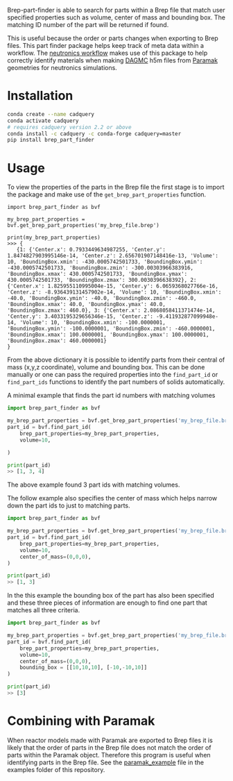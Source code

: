 Brep-part-finder is able to search for parts within a Brep file that match user
specified properties such as volume, center of mass and bounding box. The
matching ID number of the part will be returned if found.

This is useful because the order or parts changes when exporting to Brep files.
This part finder package helps keep track of meta data within a workflow.
The [neutronics workflow](https://github.com/fusion-energy/neutronics-workshop)
makes use of this package to help correctly identify materials when making
[DAGMC](https://github.com/svalinn/DAGMC/) h5m files from 
[Paramak](https://github.com/fusion-energy/paramak) geometries for neutronics
simulations.

# Installation

```bash
conda create --name cadquery
conda activate cadquery
# requires cadquery version 2.2 or above
conda install -c cadquery -c conda-forge cadquery=master
pip install brep_part_finder
```

# Usage

To view the properties of the parts in the Brep file the first stage is to import the package and make use of the ```get_brep_part_properties``` function.

```
import brep_part_finder as bvf

my_brep_part_properties = bvf.get_brep_part_properties('my_brep_file.brep')

print(my_brep_part_properties)
>>> {
   {1: {'Center.x': 0.7933449634987255, 'Center.y': 1.8474827903995146e-14, 'Center.z': 2.656701907148416e-13, 'Volume': 10, 'BoundingBox.xmin': -430.0005742501733, 'BoundingBox.ymin': -430.0005742501733, 'BoundingBox.zmin': -300.00303966383916, 'BoundingBox.xmax': 430.0005742501733, 'BoundingBox.ymax': 430.0005742501733, 'BoundingBox.zmax': 300.0030396638392}, 2: {'Center.x': 1.825955110995004e-15, 'Center.y': 6.0659368027766e-16, 'Center.z': -8.936439131457902e-14, 'Volume': 10, 'BoundingBox.xmin': -40.0, 'BoundingBox.ymin': -40.0, 'BoundingBox.zmin': -460.0, 'BoundingBox.xmax': 40.0, 'BoundingBox.ymax': 40.0, 'BoundingBox.zmax': 460.0}, 3: {'Center.x': 2.0868058411371474e-14, 'Center.y': 3.4033195329656346e-15, 'Center.z': -9.411932877099948e-14, 'Volume': 10, 'BoundingBox.xmin': -100.0000001, 'BoundingBox.ymin': -100.0000001, 'BoundingBox.zmin': -460.0000001, 'BoundingBox.xmax': 100.0000001, 'BoundingBox.ymax': 100.0000001, 'BoundingBox.zmax': 460.0000001} 
}
```

From the above dictionary it is possible to identify parts from their central of mass (x,y,z coordinate), volume and bounding box. This can be done manually or one can pass the required properties into the ```find_part_id``` or ```find_part_ids``` functions to identify the part numbers of solids automatically.

A minimal example that finds the part id numbers with matching volumes
```python
import brep_part_finder as bvf

my_brep_part_properties = bvf.get_brep_part_properties('my_brep_file.brep')
part_id = bvf.find_part_id(
    brep_part_properties=my_brep_part_properties,
    volume=10,

)

print(part_id)
>> [1, 3, 4]
```

The above example found 3 part ids with matching volumes.

The follow example also specifies the center of mass which helps narrow down the part ids to just to matching parts.
```python
import brep_part_finder as bvf

my_brep_part_properties = bvf.get_brep_part_properties('my_brep_file.brep')
part_id = bvf.find_part_id(
    brep_part_properties=my_brep_part_properties,
    volume=10,
    center_of_mass=(0,0,0),
)

print(part_id)
>> [1, 3]
```

In the this example the bounding box of the part has also been specified and these three pieces of information are enough to find one part that matches all three criteria.
```python
import brep_part_finder as bvf

my_brep_part_properties = bvf.get_brep_part_properties('my_brep_file.brep')
part_id = bvf.find_part_id(
    brep_part_properties=my_brep_part_properties,
    volume=10,
    center_of_mass=(0,0,0),
    bounding_box = [[10,10,10], [-10,-10,10]]
)

print(part_id)
>> [3]
```

# Combining with Paramak

When reactor models made with Paramak are exported to Brep files it is likely that the order of parts in the Brep file does not match the order of parts within the Paramak object. Therefore this program is useful when identifying parts in the Brep file. See the [paramak_example](https://github.com/fusion-energy/brep_part_finder/blob/main/examples/paramak_example.py) file in the examples folder of this repository.
